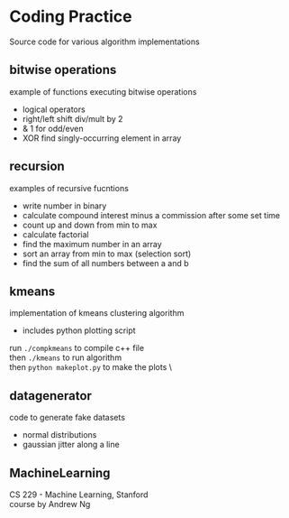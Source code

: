 
# Coding Practice

Source code for various algorithm implementations 

## bitwise operations
 example of functions executing bitwise operations 
 - logical operators
 - right/left shift div/mult by 2
 - & 1 for odd/even
 - XOR find singly-occurring element in array

## recursion
 examples of recursive fucntions 
 - write number in binary
 - calculate compound interest minus a commission
   after some set time
 - count up and down from min to max
 - calculate factorial
 - find the maximum number in an array
 - sort an array from min to max (selection sort)
 - find the sum of all numbers between a and b

## kmeans
 implementation of kmeans clustering algorithm
  - includes python plotting script

 run `./compkmeans` to compile c++ file \
 then `./kmeans` to run algorithm \
 then `python makeplot.py` to make the plots \


## datagenerator
 code to generate fake datasets
 - normal distributions
 - gaussian jitter along a line

## MachineLearning
 CS 229 - Machine Learning, Stanford \
 course by Andrew Ng
 
  
